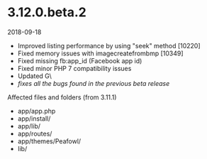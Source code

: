 # 3.12.0.beta.2

2018-09-18

- Improved listing performance by using "seek" method [10220]
- Fixed memory issues with imagecreatefrombmp [10349]
- Fixed missing fb:app_id (Facebook app id)
- Fixed minor PHP 7 compatibility issues
- Updated G\
- *fixes all the bugs found in the previous beta release*

Affected files and folders (from 3.11.1)

- app/app.php
- app/install/
- app/lib/
- app/routes/
- app/themes/Peafowl/
- lib/
